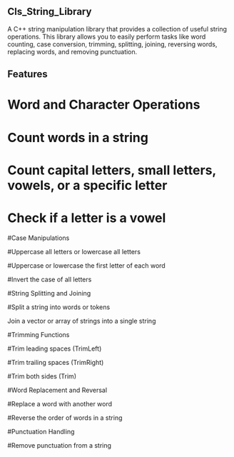## Cls_String_Library

A C++ string manipulation library that provides a collection of useful string operations. This library allows you to easily perform tasks like word counting, case conversion, trimming, splitting, joining, reversing words, replacing words, and removing punctuation.

## Features

# Word and Character Operations

# Count words in a string

# Count capital letters, small letters, vowels, or a specific letter

# Check if a letter is a vowel

#Case Manipulations

#Uppercase all letters or lowercase all letters

#Uppercase or lowercase the first letter of each word

#Invert the case of all letters

#String Splitting and Joining

#Split a string into words or tokens

Join a vector or array of strings into a single string

#Trimming Functions

#Trim leading spaces (TrimLeft)

#Trim trailing spaces (TrimRight)

#Trim both sides (Trim)

#Word Replacement and Reversal

#Replace a word with another word

#Reverse the order of words in a string

#Punctuation Handling

#Remove punctuation from a string
